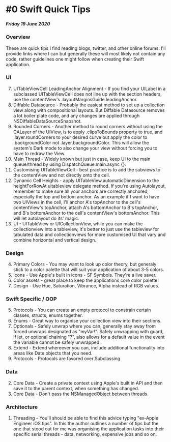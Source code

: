 # #0 Swift Quick Tips
##### Friday 19 June 2020

### Overview
These are quick tips I find reading blogs, twitter, and other online forums. I'll provide links where I can but generally these will most likely not contain any code, rather guidelines one might follow when creating their Swift application.

### UI
7. UITableViewCell LeadingAnchor Alignment - If you find your UILabel in a subclassed UITableViewCell does not line up with the section headers, use the contentView's .layoutMarginsGuide.leadingAnchor.
6. Diffable Datasource - Probably the easiest method to set up a collection view along with compositional layouts. But Diffable Datasource removes a lot boiler plate code, and any changes are applied through NSDiffableDataSourceSnapshot.
5. Rounded Corners - Another method to round corners without using the CALayer of the UIView, is to apply .clipsToBounds property to true, and .layer.roundCorners to your desired curve but apply the color to .backgroundColor not .layer.backgroundColor. This will allow the system's Dark mode to also change your view without forcing you to have to redraw the View.
4. Main Thread - Widely known but just in case, keep UI to the main queue/thread by using DispatchQueue.main.async {}.
3. Customising UITableViewCell - best practice is to add the subviews to the contentView and not directly onto the cell.
2. Dynamic Cell Heights - apply UITableView.automaticDimension to the heightForRowAt uitableview delegate method. If you're using Autolayout, remember to make sure all your anchors are correctly anchored, especially the top and bottom anchor. As an example if I want to have two UIViews in the cell, I'll anchor A's topAnchor to the cell's contentView's topAnchor, attach A's bottomAnchor to B's topAnchor, and B's bottomAnchor to the cell's contentView's bottomAnchor. This will let autolayout do its' magic.
1. UI - UITableView or UICollectionView, while you can make the collectionview into a tableview, it's better to just use the tableview for tabulated data and collectionviews for more customised UI that vary and combine  horizontal and vertical design.

### Design
4. Primary Colors - You may want to look up color theory, but generaly stick to a color palette that will suit your application of about 3-5 colors.
3. Icons - Use Apple's built in icons - SF Symbols. They're a live saver.
2. Color assets - great place to keep the applications core color palette.
1. Design - Use Hue, Saturation, Vibrance, Alpha instead of RGB values.

### Swift Specific / OOP
5. Protocols - You can create an empty protocol to constrain certain classes, structs, enums together.
4. Enums - Great way to organise your collection view into their sections.
3. Optionals - Safely unwrap where you can, generally stay away from forced unwraps designated as "myVar!". Safely unwrapping with guard, if let, or optional chaining "?", also allows for a default value in the event the variable cannot be safely unwrapped.
2. Extend - Extend whereever you can, include additional functionality into areas like Date objects that you need.
1. Protocols - Protocols are favored over Subclassing

### Data
2. Core Data - Create a private context using Apple's built in API and then save it to the parent context, when something has changed.
1. Core Data - Don't pass the NSManagedObject between threads.

### Architecture
1. Threading - You'll should be able to find this advice typing "ex-Apple Engineer iOS tips". In this the author outlines a number of tips but the one that stood out for me was organising the application tasks into their specific serial threads - data, networking, expensive jobs and so on.

